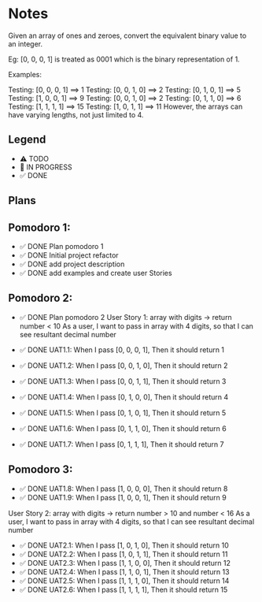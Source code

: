 # Notes

Given an array of ones and zeroes, convert the equivalent binary value to an integer.

Eg: [0, 0, 0, 1] is treated as 0001 which is the binary representation of 1.

Examples:

Testing: [0, 0, 0, 1] ==> 1
Testing: [0, 0, 1, 0] ==> 2
Testing: [0, 1, 0, 1] ==> 5
Testing: [1, 0, 0, 1] ==> 9
Testing: [0, 0, 1, 0] ==> 2
Testing: [0, 1, 1, 0] ==> 6
Testing: [1, 1, 1, 1] ==> 15
Testing: [1, 0, 1, 1] ==> 11
However, the arrays can have varying lengths, not just limited to 4.
## Legend
- ⚠ TODO
- 🚧 IN PROGRESS
- ✅ DONE

## Plans

## Pomodoro 1:
- ✅ DONE Plan pomodoro 1 
- ✅ DONE Initial project refactor
- ✅ DONE add project description
- ✅ DONE add examples and create user Stories

## Pomodoro 2:
- ✅ DONE Plan pomodoro 2
User Story 1: array with digits -> return number < 10
As a user, I want to pass in array with 4 digits, so that I can see resultant decimal number

- ✅ DONE UAT1.1: When I pass [0, 0, 0, 1], Then it should return 1
- ✅ DONE UAT1.2: When I pass [0, 0, 1, 0], Then it should return 2
- ✅ DONE UAT1.3: When I pass [0, 0, 1, 1], Then it should return 3
- ✅ DONE UAT1.4: When I pass [0, 1, 0, 0], Then it should return 4
- ✅ DONE UAT1.5: When I pass [0, 1, 0, 1], Then it should return 5
- ✅ DONE UAT1.6: When I pass [0, 1, 1, 0], Then it should return 6
- ✅ DONE UAT1.7: When I pass [0, 1, 1, 1], Then it should return 7

## Pomodoro 3:
- ✅ DONE UAT1.8: When I pass [1, 0, 0, 0], Then it should return 8
- ✅ DONE UAT1.9: When I pass [1, 0, 0, 1], Then it should return 9

User Story 2: array with digits -> return number > 10 and number < 16 
As a user, I want to pass in array with 4 digits, so that I can see resultant decimal number
- ✅ DONE UAT2.1: When I pass [1, 0, 1, 0], Then it should return 10
- ✅ DONE UAT2.2: When I pass [1, 0, 1, 1], Then it should return 11
- ✅ DONE UAT2.3: When I pass [1, 1, 0, 0], Then it should return 12
- ✅ DONE UAT2.4: When I pass [1, 1, 0, 1], Then it should return 13
- ✅ DONE UAT2.5: When I pass [1, 1, 1, 0], Then it should return 14
- ✅ DONE UAT2.6: When I pass [1, 1, 1, 1], Then it should return 15